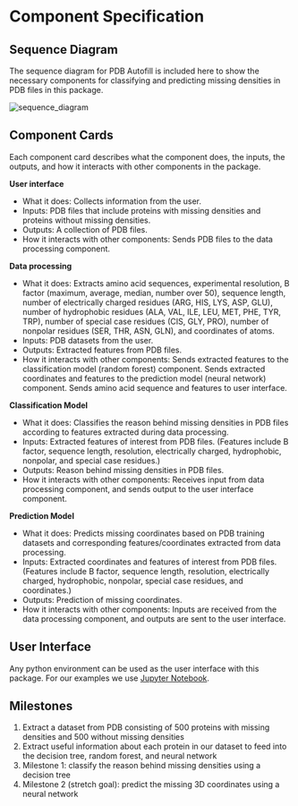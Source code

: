 # Component Specification

## Sequence Diagram

The sequence diagram for PDB Autofill is included here to show the necessary components for classifying and predicting missing densities in PDB files in this package.

![sequence_diagram](sequence_diagram.png "sequence_diagram")


## Component Cards

Each component card describes what the component does, the inputs, the outputs, and how it interacts with other components in the package.


**User interface**
  * What it does: Collects information from the user.
  * Inputs: PDB files that include proteins with missing densities and proteins without missing densities.
  * Outputs: A collection of PDB files.
  * How it interacts with other components: Sends PDB files to the data processing component.


**Data processing**
  * What it does: Extracts amino acid sequences, experimental resolution, B factor (maximum, average, median, number over 50), sequence length, number of electrically charged residues (ARG, HIS, LYS, ASP, GLU), number of hydrophobic residues (ALA, VAL, ILE, LEU, MET, PHE, TYR, TRP), number of special case residues (CIS, GLY, PRO), number of nonpolar residues (SER, THR, ASN, GLN), and coordinates of atoms.
  * Inputs: PDB datasets from the user.
  * Outputs: Extracted features from PDB files.
  * How it interacts with other components: Sends extracted features to the classification model (random forest) component. Sends extracted coordinates and features to the prediction model (neural network) component. Sends amino acid sequence and features to user interface.


**Classification Model**
  * What it does: Classifies the reason behind missing densities in PDB files according to features extracted during data processing.
  * Inputs: Extracted features of interest from PDB files. (Features include B factor, sequence length, resolution, electrically charged, hydrophobic, nonpolar, and special case residues.)
  * Outputs: Reason behind missing densities in PDB files.
  * How it interacts with other components: Receives input from data processing component, and sends output to the user interface component.


**Prediction Model**
  * What it does: Predicts missing coordinates based on PDB training datasets and corresponding features/coordinates extracted from data processing.
  * Inputs: Extracted coordinates and features of interest from PDB files.(Features include B factor, sequence length, resolution, electrically charged, hydrophobic, nonpolar, special case residues, and coordinates.)
  * Outputs: Prediction of missing coordinates.
  * How it interacts with other components: Inputs are received from the data processing component, and outputs are sent to the user interface.


## User Interface

Any python environment can be used as the user interface with this package. For our examples we use [Jupyter Notebook](https://jupyter.org/install).


## Milestones

1. Extract a dataset from PDB consisting of 500 proteins with missing densities and 500 without missing densities
2. Extract useful information about each protein in our dataset to feed into the decision tree, random forest, and neural network
3. Milestone 1: classify the reason behind missing densities using a decision tree
4. Milestone 2 (stretch goal): predict the missing 3D coordinates using a neural network
